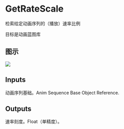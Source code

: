 # GetRateScale

检索给定动画序列的（播放）速率比例

目标是动画蓝图库

## 图示

![]($-20221218-17512262.png)

## Inputs

动画序列基础。Anim Sequence Base Object Reference.  

## Outputs

速率刻度。Float（单精度）。

